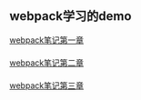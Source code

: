 ## webpack学习的demo


<html>
<body>
  <div id="readme">
    <div style="margin-bottom:20px">
      <a href="https://github.com/liyunxiang345/webpack-study/blob/master/notebook/step-1.md">webpack笔记第一章</a>
    </div>
    <div style="margin-bottom:20px">
      <a href="https://github.com/liyunxiang345/webpack-study/blob/master/notebook/step-2.md">webpack笔记第二章</a>
    </div>
    <div style="margin-bottom:20px">
      <a href="https://github.com/liyunxiang345/webpack-study/blob/master/notebook/step-3.md">webpack笔记第三章</a>
    </div>
  </div>
</body>
</html>
